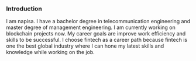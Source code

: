 ### Introduction
I am napisa.
I have a bachelor degree in telecommunication engineering and master degree of management engineering. 
I am currently working on blockchain projects now.
My career goals are improve work efficiency and skills to be successful. 
I choose fintech as a career path because fintech is one the best global industry where I can hone my latest skills and knowledge while working on the job. 
<!--

# Introduction
## Introduction
### Introduction
**word** 
*word*
---
`word`
> "Quote"
[sandotoken](https://www.sandotoken.io/)
![]()
